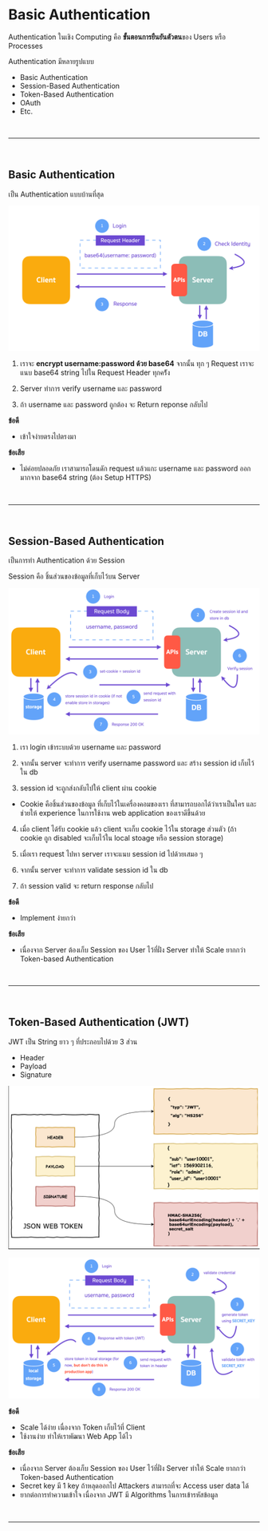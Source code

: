 # Basic Authentication

Authentication ในเชิง Computing คือ **ขั้นตอนการยืนยันตัวตน**ของ Users หรือ Processes

Authentication มีหลายรูปแบบ

- Basic Authentication
- Session-Based Authentication
- Token-Based Authentication
- OAuth
- Etc.

<br><hr><br>

## Basic Authentication

เป็น Authentication แบบบ้านที่สุด

![Basic Authenticaiton](./images/basic-auth.png)

1. เราจะ **encrypt username:password ด้วย base64** จากนั้น ทุก ๆ Request เราจะแนบ base64 string ไปใน Request Header ทุกคร้ัง

2. Server ทำการ verify username และ password

3. ถ้า username และ password ถูกต้อง จะ Return reponse กลับไป

**ข้อดี**

- เข้าใจง่ายตรงไปตรงมา

**ข้อเสีย**

- ไม่ค่อยปลอดภัย เราสามารถโดนดัก request แล้วแกะ username และ password ออกมากจาก base64 string (ต้อง Setup HTTPS)

<br><hr><br>

## Session-Based Authentication

เป็นการทำ Authentication ด้วย Session

Session คือ ชิ้นส่วนของข้อมูลที่เก็บไว้บน Server

![Session Authenticaiton](./images/session-auth.png)

1. เรา login เข้าระบบด้วย username และ password

2. จากนั้น server จะทำการ verify username password และ สร้าง session id เก็บไว้ใน db

3. session id จะถูกส่งกลับไปให้ client ผ่าน cookie

- Cookie คือชิ้นส่วนของข้อมูล ที่เก็บไว้ในเครื่องคอมของเรา ที่สามารถบอกได้ว่าเราเป็นใคร และช่วยให้ experience ในการใช้งาน web application ของเราดีขึ้นด้วย

4. เมื่อ client ได้รับ cookie แล้ว client จะเก็บ cookie ไว้ใน storage ส่วนตัว (ถ้า cookie ถูก disabled จะเก็บไว้ใน local stoage หรือ session storage)

5. เมื่อเรา request ไปหา server เราจะแนบ session id ไปด้วยเสมอ ๆ

6. จากนั้น server จะทำการ validate session id ใน db

7. ถ้า session valid จะ return response กลับไป

**ข้อดี**

- Implement ง่ายกว่า

**ข้อเสีย**

- เนื่องจาก Server ต้องเก็บ Session ของ User ไว้ที่ฝั่ง Server ทำให้ Scale ยากกว่า Token-based Authentication

<br><hr><br>

## Token-Based Authentication (JWT)

JWT เป็น String ยาว ๆ ที่ประกอบไปด้วย 3 ส่วน

- Header
- Payload
- Signature

![องค์ประกอบของ jwt](./images/jwt.png)

![Token Authenticaiton With JWT](./images/token-auth-with-jwt.png)

**ข้อดี**

- Scale ได้ง่าย เนื่องจาก Token เก็บไว้ที่ Client
- ใช้งานง่าย ทำให้เราพัฒนา Web App ได้ไว

**ข้อเสีย**

- เนื่องจาก Server ต้องเก็บ Session ของ User ไว้ที่ฝั่ง Server ทำให้ Scale ยากกว่า Token-based Authentication
- Secret key มี 1 key ถ้าหลุดออกไป Attackers สามารถที่จะ Access user data ได้
- ยากต่อการทำความเข้าใจ เนื่องจาก JWT มี Algorithms ในการเข้ารหัสข้อมูล

<br><hr><br>
